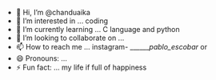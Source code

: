 - 👋 Hi, I’m @chanduaika
- 👀 I’m interested in ... coding
- 🌱 I’m currently learning ... C language and python
- 💞️ I’m looking to collaborate on ... 
- 📫 How to reach me ... instagram- _______pablo_escobar_ or 
- 😄 Pronouns: ...
- ⚡ Fun fact: ... my life if full of happiness

<!---
chanduaika/chanduaika is a ✨ special ✨ repository because its `README.md` (this file) appears on your GitHub profile.
You can click the Preview link to take a look at your changes.
--->
